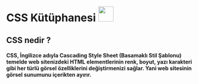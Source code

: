 # CSS Kütüphanesi <code><img height="40" src="https://img.shields.io/badge/CSS-239120?&style=for-the-badge&logo=css3&logoColor=white"></code>

## CSS nedir ?

#### CSS, İngilizce adıyla Cascading Style Sheet (Basamaklı Stil Şablonu) temelde web sitenizdeki HTML elementlerinin renk, boyut, yazı karakteri gibi her türlü görsel özelliklerini değiştirmenizi sağlar. Yani web sitesinin görsel sunumunu içerikten ayırır.
